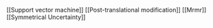 [[Support vector machine]]
[[Post-translational modification]]
[[Mrmr]]
[[Symmetrical Uncertainty]]
